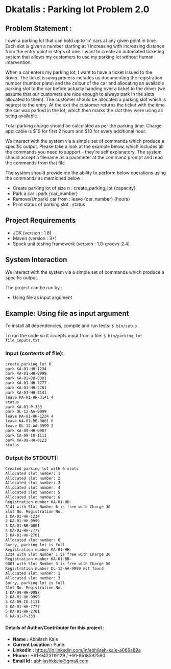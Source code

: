 # Dkatalis : Parking lot Problem 2.0

## Problem Statement :
I own a parking lot that can hold up to 'n' cars at any given point in time. Each slot is
given a number starting at 1 increasing with increasing distance from the entry point
in steps of one. I want to create an automated ticketing system that allows my
customers to use my parking lot without human intervention.

When a car enters my parking lot, I want to have a ticket issued to the driver. The
ticket issuing process includes us documenting the registration number (number
plate) and the colour of the car and allocating an available parking slot to the car
before actually handing over a ticket to the driver (we assume that our customers are
nice enough to always park in the slots allocated to them). The customer should be
allocated a parking slot which is nearest to the entry. At the exit the customer returns
the ticket with the time the car was parked in the lot, which then marks the slot they
were using as being available.

Total parking charge should be calculated as per the parking time. Charge applicable is $10 for first 2 hours and $10 for every additional
hour.

We interact with the system via a simple set of commands which produce a specific
output. Please take a look at the example below, which includes all the commands you need to support - they're self explanatory.
The system should accept a filename as a parameter at the command prompt and read the commands from that file.

The system should provide me the ability to perform below operations using the commands as mentioned below :
- Create parking lot of size n : create_parking_lot
  {capacity}
- Park a car : park {car_number}
- Remove(Unpark) car from : leave {car_number} {hours}
- Print status of parking slot : status


## Project Requirements

- JDK (version : 1.8)
- Maven (version : 3+)
- Spock unit testing framework (version : 1.0-groovy-2.4)

## System Interaction

We interact with the system via a simple set of commands which produce a specific
output.

The project can be run by :
- Using file as input argument

## Example: Using file as input argument

To install all dependencies, compile and run tests:
`$ bin/setup`

To run the code so it accepts input from a file:
`$ bin/parking_lot file_inputs.txt`

### Input (contents of file):
```sh
create_parking_lot 6
park KA-01-HH-1234
park KA-01-HH-9999
park KA-01-BB-0001
park KA-01-HH-7777
park KA-01-HH-2701
park KA-01-HH-3141
leave KA-01-HH-3141 4
status
park KA-01-P-333
park DL-12-AA-9999
leave KA-01-HH-1234 4
leave KA-01-BB-0001 6
leave DL-12-AA-9999 2
park KA-09-HH-0987
park CA-09-IO-1111
park KA-09-HH-0123
status
```

### Output (to STDOUT):
```sh
Created parking lot with 6 slots
Allocated slot number: 1
Allocated slot number: 2
Allocated slot number: 3
Allocated slot number: 4
Allocated slot number: 5
Allocated slot number: 6
Registration number KA-01-HH-
3141 with Slot Number 6 is free with Charge 30
Slot No. Registration No.
1 KA-01-HH-1234
2 KA-01-HH-9999
3 KA-01-BB-0001
4 KA-01-HH-7777
5 KA-01-HH-2701
Allocated slot number: 6
Sorry, parking lot is full
Registration number KA-01-HH-
1234 with Slot Number 1 is free with Charge 30
Registration number KA-01-BB-
0001 with Slot Number 3 is free with Charge 50
Registration number DL-12-AA-9999 not found
Allocated slot number: 1
Allocated slot number: 3
Sorry, parking lot is full
Slot No. Registration No.
1 KA-09-HH-0987
2 KA-01-HH-9999
3 CA-09-IO-1111
4 KA-01-HH-7777
5 KA-01-HH-2701
6 KA-01-P-333
```


#### Details of Author/Contributor for this project :

* **Name :**  Abhilash Kale 
* **Current Location :** Pune.    
* **LinkedIn :** https://in.linkedin.com/in/abhilash-kale-a066a89a
* **Phone :** +91-9423119129 / +91-9518592580
* **Email Id :** abhilashkkale@gmail.com
